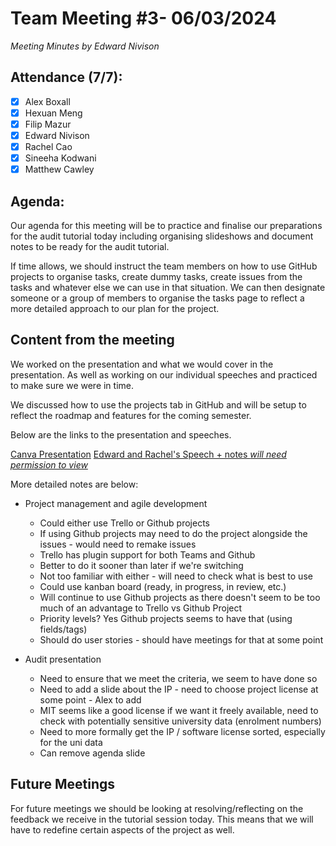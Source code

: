 # Team Meeting #3- 06/03/2024

*Meeting Minutes by Edward Nivison*

## Attendance (7/7):

- [X] Alex Boxall
- [X] Hexuan Meng
- [X] Filip Mazur
- [X] Edward Nivison
- [X] Rachel Cao
- [X] Sineeha Kodwani
- [X] Matthew Cawley

## Agenda:

Our agenda for this meeting will be to practice and finalise our preparations for the audit tutorial today including organising slideshows and document notes to be ready for the audit tutorial.

If time allows, we should instruct the team members on how to use GitHub projects to organise tasks, create dummy tasks, create issues from the tasks and whatever else we can use in that situation.
We can then designate someone or a group of members to organise the tasks page to reflect a more detailed approach to our plan for the project.

## Content from the meeting

We worked on the presentation and what we would cover in the presentation. As well as working on our individual speeches and practiced to make sure we were in time.

We discussed how to use the projects tab in GitHub and will be setup to reflect the roadmap and features for the coming semester.

Below are the links to the presentation and speeches.

[Canva Presentation](https://www.canva.com/design/DAF-msIMp9w/NZ4hKyk_-IFKfNf41MPwKw/edit)
[Edward and Rachel's Speech + notes *will need permission to view*](https://docs.google.com/document/d/1wAqQrHdYigx1JuhPu2s08gmMl0OfHEZbPMLS9Rtg3JY/edit)

More detailed notes are below:
- Project management and agile development 
  - Could either use Trello or Github projects
  - If using Github projects may need to do the project alongside the issues - would need to remake issues
  - Trello has plugin support for both Teams and Github
  - Better to do it sooner than later if we're switching
  - Not too familiar with either - will need to check what is best to use
  - Could use kanban board (ready, in progress, in review, etc.)
  - Will continue to use Github projects as there doesn't seem to be too much of an advantage to Trello vs Github Project
  - Priority levels? Yes Github projects seems to have that (using fields/tags)
  - Should do user stories - should have meetings for that at some point

- Audit presentation
  - Need to ensure that we meet the criteria, we seem to have done so
  - Need to add a slide about the IP - need to choose project license at some point - Alex to add
  - MIT seems like a good license if we want it freely available, need to check with potentially sensitive university data (enrolment numbers)
  - Need to more formally get the IP / software license sorted, especially for the uni data
  - Can remove agenda slide

## Future Meetings

For future meetings we should be looking at resolving/reflecting on the feedback we receive in the tutorial session today. This means that we will have to redefine certain aspects of the project as well.
